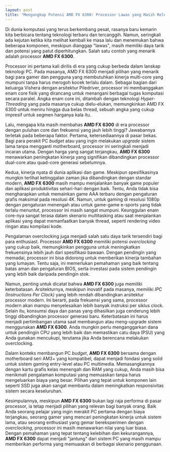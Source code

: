```yaml
---
layout: post
title: "Mengungkap Potensi AMD FX 6300: Processor Lawas yang Masih Relevan"
---
```


Di dunia komputasi yang terus berkembang pesat, rasanya baru kemarin kita berbicara tentang teknologi terbaru dan tercanggih. Namun, seringkali ada kejutan ketika kita melihat kembali ke masa lalu dan menemukan bahwa beberapa komponen, meskipun dianggap "lawas", masih memiliki daya tarik dan potensi yang patut diperhitungkan. Salah satu contoh yang menarik adalah processor **AMD FX 6300**.

Processor ini pertama kali dirilis di era yang cukup berbeda dalam lanskap teknologi PC. Pada masanya, AMD FX 6300 menjadi pilihan yang menarik bagi para gamer dan pengguna yang membutuhkan kinerja multi-core yang mumpuni tanpa harus merogoh kocek terlalu dalam. Sebagai bagian dari keluarga Vishera dengan arsitektur Piledriver, processor ini membanggakan enam core fisik yang dirancang untuk menangani berbagai tugas komputasi secara paralel. Angka enam core ini, ditambah dengan teknologi *Hyper-Threading* yang pada masanya cukup dielu-elukan, memungkinkan AMD FX 6300 untuk meniru hingga dua belas thread, sebuah angka yang cukup impresif untuk segmen harganya kala itu.

Lalu, mengapa kita masih membahas **AMD FX 6300** di era processor dengan puluhan core dan frekuensi yang jauh lebih tinggi? Jawabannya terletak pada beberapa faktor. Pertama, ketersediaannya di pasar bekas. Bagi para perakit PC *budget* atau yang ingin melakukan *upgrade* sistem lama tanpa mengganti motherboard, processor ini seringkali menjadi incaran utama. Dengan harga yang sangat terjangkau, **AMD FX 6300** menawarkan peningkatan kinerja yang signifikan dibandingkan processor dual-core atau quad-core generasi sebelumnya.

Kedua, kinerja nyata di dunia aplikasi dan game. Meskipun spesifikasinya mungkin terlihat ketinggalan zaman jika dibandingkan dengan standar modern, **AMD FX 6300** masih mampu menjalankan banyak game populer dan aplikasi produktivitas sehari-hari dengan baik. Tentu, Anda tidak bisa mengharapkan untuk memainkan game AAA terbaru dengan pengaturan grafis maksimal pada resolusi 4K. Namun, untuk gaming di resolusi 1080p dengan pengaturan menengah atau untuk game-game e-sports yang tidak terlalu menuntut, processor ini masih sangat mumpuni. Keunggulan enam core-nya sangat terasa dalam skenario multitasking atau saat menjalankan aplikasi yang dapat memanfaatkan banyak thread, seperti rendering video ringan atau kompilasi kode.

Pengalaman overclocking juga menjadi salah satu daya tarik tersendiri bagi para enthusiast. Processor **AMD FX 6300** memiliki potensi *overclocking* yang cukup baik, memungkinkan pengguna untuk meningkatkan frekuensinya lebih jauh dari spesifikasi bawaan. Dengan pendingin yang memadai, processor ini bisa didorong untuk memberikan kinerja tambahan yang lumayan. Tentu saja, ini memerlukan pemahaman yang baik tentang batas aman dan pengaturan BIOS, serta investasi pada sistem pendingin yang lebih baik daripada pendingin stok.

Namun, penting untuk dicatat bahwa **AMD FX 6300** juga memiliki keterbatasan. Arsitekturnya, meskipun inovatif pada masanya, memiliki *IPC (Instructions Per Clock)* yang lebih rendah dibandingkan arsitektur processor modern. Ini berarti, pada frekuensi yang sama, processor modern akan mampu menyelesaikan lebih banyak instruksi per siklus clock. Selain itu, konsumsi daya dan panas yang dihasilkan juga cenderung lebih tinggi dibandingkan processor generasi baru. Keterbatasan ini harus menjadi pertimbangan utama saat membangun atau meng-upgrade sistem menggunakan **AMD FX 6300**. Anda mungkin perlu menganggarkan dana untuk pendingin CPU yang lebih baik dan memastikan catu daya (PSU) yang Anda gunakan mencukupi, terutama jika Anda berencana melakukan overclocking.

Dalam konteks membangun PC *budget*, **AMD FX 6300** bersama dengan motherboard seri AM3+ yang kompatibel, dapat menjadi fondasi yang solid untuk sistem gaming entry-level atau PC multimedia. Memasangkannya dengan kartu grafis kelas menengah dan RAM yang cukup, Anda masih bisa menikmati pengalaman komputasi yang memuaskan tanpa harus mengeluarkan biaya yang besar. Pilihan yang tepat untuk komponen lain seperti SSD juga akan sangat membantu dalam meningkatkan responsivitas sistem secara keseluruhan.

Kesimpulannya, meskipun **AMD FX 6300** bukan lagi raja performa di pasar processor, ia tetap menjadi pilihan yang relevan bagi banyak orang. Baik Anda seorang pelajar yang ingin merakit PC pertama dengan biaya terjangkau, seorang gamer yang mencari peningkatan kinerja untuk sistem lama, atau seorang enthusiast yang gemar bereksperimen dengan *overclocking*, processor ini masih menawarkan nilai yang luar biasa. Dengan pemahaman yang tepat tentang kelebihan dan kekurangannya, **AMD FX 6300** dapat menjadi "jantung" dari sistem PC yang masih mampu memberikan performa yang memuaskan di berbagai skenario penggunaan.
